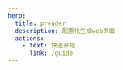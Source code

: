 ```yaml
---
hero:
  title: prender
  description: 配置化生成web页面
  actions:
    - text: 快速开始
      link: /guide
---
```

